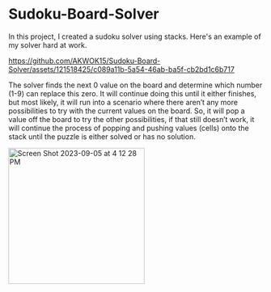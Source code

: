 # Sudoku-Board-Solver
In this project, I created a sudoku solver using stacks. Here's an example of my solver hard at work.

https://github.com/AKWOK15/Sudoku-Board-Solver/assets/121518425/c089a11b-5a54-46ab-ba5f-cb2bd1c6b717

The solver finds the next 0 value on the board and determine which number (1-9) can replace this zero. It will continue doing this until it either finishes, but most likely, it will run into a scenario where there aren’t any more possibilities to try with the current values on the board. So, it will pop a value off the board to try the other possibilities, if that still doesn’t work, it will continue the process of popping and pushing values (cells) onto the stack until the puzzle is either solved or has no solution.





<img width="269" alt="Screen Shot 2023-09-05 at 4 12 28 PM" src="https://github.com/AKWOK15/Sudoku-Board-Solver/assets/121518425/b022edfe-aba7-4f63-bcc3-1e0b1a68ef3c">
